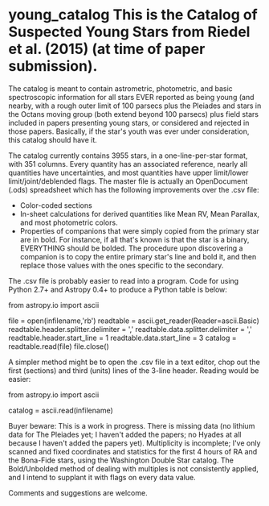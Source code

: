 # young_catalog This is the Catalog of Suspected Young Stars from Riedel et al. (2015) (at time of paper submission).

The catalog is meant to contain astrometric, photometric, and basic spectroscopic information for all stars EVER reported as being young (and nearby, with a rough outer limit of 100 parsecs plus the Pleiades and stars in the Octans moving group (both extend beyond 100 parsecs) plus field stars included in papers presenting young stars, or considered and rejected in those papers. Basically, if the star's youth was ever under consideration, this catalog should have it.

The catalog currently contains 3955 stars, in a one-line-per-star format, with 351 columns. Every quantity has an associated reference, nearly all quantities have uncertainties, and most quantities have upper limit/lower limit/joint/deblended flags. The master file is actually an OpenDocument (.ods) spreadsheet which has the following improvements over the .csv file:
* Color-coded sections
* In-sheet calculations for derived quantities like Mean RV, Mean Parallax, and most photometric colors.
* Properties of companions that were simply copied from the primary star are in bold. For instance, if all that's known is that the star is a binary, EVERYTHING should be bolded. The procedure upon discovering a companion is to copy the entire primary star's line and bold it, and then replace those values with the ones specific to the secondary.

The .csv file is probably easier to read into a program. Code for using Python 2.7+ and Astropy 0.4+ to produce a Python table is below:

from astropy.io import ascii

file = open(infilename,'rb')
readtable = ascii.get_reader(Reader=ascii.Basic)
readtable.header.splitter.delimiter = ','
readtable.data.splitter.delimiter = ','
readtable.header.start_line = 1
readtable.data.start_line = 3
catalog = readtable.read(file)
file.close()

A simpler method might be to open the .csv file in a text editor, chop out the first (sections) and third (units) lines of the 3-line header. Reading would be easier:

from astropy.io import ascii

catalog = ascii.read(infilename)


Buyer beware: This is a work in progress. There is missing data (no lithium data for The Pleiades yet; I haven't added the papers; no Hyades at all because I haven't added the papers yet). Multiplicity is incomplete; I've only scanned and fixed coordinates and statistics for the first 4 hours of RA and the Bona-Fide stars, using the Washington Double Star catalog. The Bold/Unbolded method of dealing with multiples is not consistently applied, and I intend to supplant it with flags on every data value.

Comments and suggestions are welcome.
